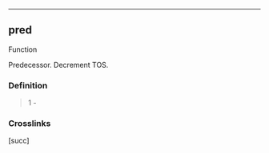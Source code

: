 ------------------------------------------------------------------------

## pred

Function

Predecessor. Decrement TOS.

### Definition

> 1 -

### Crosslinks

[succ]


